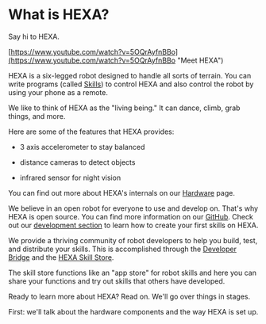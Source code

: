 # What is HEXA?

Say hi to HEXA.

[https://www.youtube.com/watch?v=5OQrAyfnBBo](https://www.youtube.com/watch?v=5OQrAyfnBBo "Meet HEXA")

HEXA is a six-legged robot designed to handle all sorts of terrain. You can write programs \(called [Skills](/Introduction/hexaskills.md)\) to control HEXA and also control the robot by using your phone as a remote.

We like to think of HEXA as the "living being." It can dance, climb, grab things, and more.

Here are some of the features that HEXA provides:

* 3 axis accelerometer to stay balanced

* distance cameras to detect objects

* infrared sensor for night vision

You can find out more about HEXA's internals on our [Hardware](/Introduction/hardware.md) page.

We believe in an open robot for everyone to use and develop on. That's why HEXA is open source. You can find more information on our [GitHub](/Introduction/github.md). Check out our [development section](/Development/yourfirstskill.md) to learn how to create your first skills on HEXA.

We provide a thriving community of robot developers to help you build, test, and distribute your skills. This is accomplished through the [Developer Bridge](/Development/developerbridge.md) and the [HEXA Skill Store](/Introduction/skillstore.md).

The skill store functions like an "app store" for robot skills and here you can share your functions and try out skills that others have developed.

Ready to learn more about HEXA? Read on. We'll go over things in stages.

First: we'll talk about the hardware components and the way HEXA is set up.

